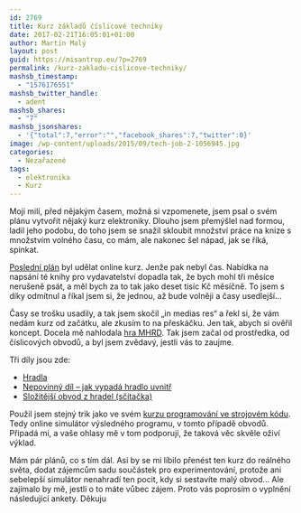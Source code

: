 ```yaml
---
id: 2769
title: Kurz základů číslicové techniky
date: 2017-02-21T16:05:01+01:00
author: Martin Malý
layout: post
guid: https://misantrop.eu/?p=2769
permalink: /kurz-zakladu-cislicove-techniky/
mashsb_timestamp:
  - "1576176551"
mashsb_twitter_handle:
  - adent
mashsb_shares:
  - "7"
mashsb_jsonshares:
  - '{"total":7,"error":"","facebook_shares":7,"twitter":0}'
image: /wp-content/uploads/2015/09/tech-job-2-1056945.jpg
categories:
  - Nezařazené
tags:
  - elektronika
  - Kurz
---
```

Moji milí, před nějakým časem, možná si vzpomenete, jsem psal o svém plánu vytvořit nějaký kurz elektroniky. Dlouho jsem přemýšlel nad formou, ladil jeho podobu, do toho jsem se snažil skloubit množství práce na knize s množstvím volného času, co mám, ale nakonec šel nápad, jak se říká, spinkat.

<!--more-->

[Poslední plán](https://misantrop.eu/naucim-vas-mluvit-elektronicky-ii/) byl udělat online kurz. Jenže pak nebyl čas. Nabídka na napsání té knihy pro vydavatelství dopadla tak, že bych mohl tři měsíce nerušeně psát, a měl bych za to tak jako deset tisíc Kč měsíčně. To jsem s díky odmítnul a říkal jsem si, že jednou, až bude volněji a časy usedlejší&#8230;

Časy se trošku usadily, a tak jsem skočil &#8222;in medias res&#8220; a řekl si, že vám nedám kurz od začátku, ale zkusím to na přeskáčku. Jen tak, abych si ověřil koncept. Docela mě nahlodala [hra MHRD](https://store.steampowered.com/app/576030/). Tak jsem začal od prostředka, od číslicových obvodů, a byl jsem zvědavý, jestli vás to zaujme.

Tři díly jsou zde:

  * [Hradla](https://iotta.cz/zaklady-cislicove-techniky-i/)
  * [Nepovinný díl &#8211; jak vypadá hradlo uvnitř](https://iotta.cz/zaklady-cislicove-techniky-ii/)
  * [Složitější obvod z hradel (sčítačka)](https://iotta.cz/zaklady-cislicove-techniky-iii/)

Použil jsem stejný trik jako ve svém [kurzu programování ve strojovém kódu](https://strojak.cz). Tedy online simulátor výsledného programu, v tomto případě obvodů. Připadá mi, a vaše ohlasy mě v tom podporují, že taková věc skvěle oživí výklad.

Mám pár plánů, co s tím dál. Asi by se mi líbilo přenést ten kurz do reálného světa, dodat zájemcům sadu součástek pro experimentování, protože ani sebelepší simulátor nenahradí ten pocit, kdy si sestavíte malý obvod&#8230; Ale zajímalo by mě, jestli o to máte vůbec zájem. Proto vás poprosím o vyplnění následující ankety. Děkuju